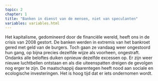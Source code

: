 ```yaml
---
topic: 2
chapter: 1
title: "Banken in dienst van de mensen, niet van speculanten"
variables: variables.html
---
```

Het kapitalisme, gedomineerd door de financiële wereld, heeft ons in de crisis van 2008 gestort. De banken werden in extremis van het bankroet gered met geld van de burgers. Toch gaan ze vandaag weer ongestoord hun gang, op bijna precies dezelfde wijze als voorheen, ongestraft. Ondanks alle beloftes duiken opnieuw dezelfde excessen op. Er zijn weer nieuwe luchtbellen ontstaan en als die uiteenspatten dreigen de gevolgen nog erger te zijn. De maatschappij daarentegen heeft nood aan sociale en ecologische investeringen. Het is hoog tijd dat er iets ondernomen wordt.
